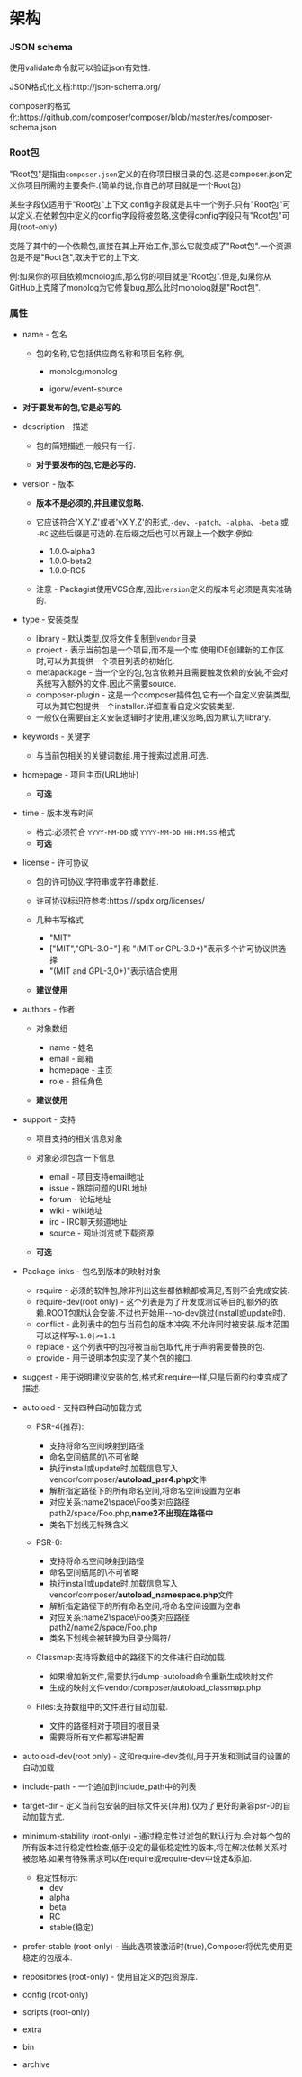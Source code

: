 # 架构

### JSON schema

使用validate命令就可以验证json有效性.

JSON格式化文档:http:\/\/json-schema.org\/

composer的格式化:https:\/\/github.com\/composer\/composer\/blob\/master\/res\/composer-schema.json

### Root包

"Root包"是指由`composer.json`定义的在你项目根目录的包.这是composer.json定义你项目所需的主要条件.\(简单的说,你自己的项目就是一个Root包\)

某些字段仅适用于"Root包"上下文.config字段就是其中一个例子.只有"Root包"可以定义.在依赖包中定义的config字段将被忽略,这使得config字段只有"Root包"可用\(root-only\).

克隆了其中的一个依赖包,直接在其上开始工作,那么它就变成了"Root包".一个资源包是不是"Root包",取决于它的上下文.

例:如果你的项目依赖monolog库,那么你的项目就是"Root包".但是,如果你从GitHub上克隆了monolog为它修复bug,那么此时monolog就是"Root包".

### 属性

* name - 包名

  * 包的名称,它包括供应商名称和项目名称.例,

    * monolog\/monolog

    * igorw\/event-source




* **对于要发布的包,它是必写的.**

* description - 描述

  * 包的简短描述,一般只有一行.

  * **对于要发布的包,它是必写的.**



* version - 版本

  * **版本不是必须的,并且建议忽略.**

  * 它应该符合'X.Y.Z'或者'vX.Y.Z'的形式,`-dev`、`-patch`、`-alpha`、`-beta` 或 `-RC` 这些后缀是可选的.在后缀之后也可以再跟上一个数字.例如:

    * 1.0.0-alpha3
    * 1.0.0-beta2
    * 1.0.0-RC5

  * 注意 - Packagist使用VCS仓库,因此`version`定义的版本号必须是真实准确的.



* type - 安装类型

  * library - 默认类型,仅将文件复制到`vendor`目录
  * project - 表示当前包是一个项目,而不是一个库.使用IDE创建新的工作区时,可以为其提供一个项目列表的初始化.
  * metapackage - 当一个空的包,包含依赖并且需要触发依赖的安装,不会对系统写入额外的文件.因此不需要source.
  * composer-plugin - 这是一个composer插件包,它有一个自定义安装类型,可以为其它包提供一个installer.详细查看自定义安装类型.
  * 一般仅在需要自定义安装逻辑时才使用,建议忽略,因为默认为library.

* keywords - 关键字

  * 与当前包相关的关键词数组.用于搜索过滤用.可选.

* homepage - 项目主页\(URL地址\)

  * **可选**

* time - 版本发布时间

  * 格式:必须符合 `YYYY-MM-DD` 或 `YYYY-MM-DD HH:MM:SS` 格式
  * **可选**

* license - 许可协议

  * 包的许可协议,字符串或字符串数组.
  * 许可协议标识符参考:https:\/\/spdx.org\/licenses\/
  * 几种书写格式

    * "MIT"
    * \["MIT","GPL-3.0+"\] 和 "\(MIT or GPL-3.0+\)"表示多个许可协议供选择
    * "\(MIT and GPL-3,0+\)"表示结合使用

  * **建议使用**



* authors - 作者

  * 对象数组

    * name - 姓名
    * email - 邮箱
    * homepage - 主页
    * role - 担任角色

  * **建议使用**



* support - 支持

  * 项目支持的相关信息对象
  * 对象必须包含一下信息

    * email - 项目支持email地址
    * issue - 跟踪问题的URL地址
    * forum - 论坛地址
    * wiki - wiki地址
    * irc - IRC聊天频道地址
    * source - 网址浏览或下载资源

  * **可选**



* Package links - 包名到版本的映射对象

  * require - 必须的软件包,除非列出这些都依赖都被满足,否则不会完成安装.
  * require-dev\(root only\) - 这个列表是为了开发或测试等目的,额外的依赖.ROOT包默认会安装.不过也开始用--no-dev跳过\(install或update时\).
  * conflict - 此列表中的包与当前包的版本冲突,不允许同时被安装.版本范围可以这样写`<1.0|>=1.1`
  * replace - 这个列表中的包将被当前包取代,用于声明需要替换的包.
  * provide - 用于说明本包实现了某个包的接口.

* suggest - 用于说明建议安装的包,格式和require一样,只是后面的约束变成了描述.

* autoload - 支持四种自动加载方式

  * PSR-4\(推荐\):

    * 支持将命名空间映射到路径
    * 命名空间结尾的\不可省略
    * 执行install或update时,加载信息写入vendor\/composer\/**autoload\_psr4.php**文件
    * 解析指定路径下的所有命名空间,将命名空间设置为空串
    * 对应关系:name2\space\Foo类对应路径path2\/space\/Foo.php,**name2不出现在路径中**
    * 类名下划线无特殊含义

  * PSR-0:

    * 支持将命名空间映射到路径
    * 命名空间结尾的\不可省略
    * 执行install或update时,加载信息写入vendor\/composer\/**autoload\_namespace.php**文件
    * 解析指定路径下的所有命名空间,将命名空间设置为空串
    * 对应关系:name2\space\Foo类对应路径path2\/name2\/space\/Foo.php
    * 类名下划线会被转换为目录分隔符\/

  * Classmap:支持将数组中的路径下的文件进行自动加载.

    * 如果增加新文件,需要执行dump-autoload命令重新生成映射文件
    * 生成的映射文件vendor\/composer\/autoload\_classmap.php

  * Files:支持数组中的文件进行自动加载.

    * 文件的路径相对于项目的根目录
    * 需要将所有文件都写进配置



* autoload-dev\(root only\) - 这和require-dev类似,用于开发和测试目的设置的自动加载

* include-path - 一个追加到include\_path中的列表

* target-dir - 定义当前包安装的目标文件夹\(弃用\).仅为了更好的兼容psr-0的自动加载方式.

* minimum-stability \(root-only\) - 通过稳定性过滤包的默认行为.会对每个包的所有版本进行稳定性检查,低于设定的最低稳定性的版本,将在解决依赖关系时被忽略.如果有特殊需求可以在require或require-dev中设定&添加.

  * 稳定性标示:
    * dev
    * alpha
    * beta
    * RC
    * stable\(稳定\)



* prefer-stable \(root-only\) - 当此选项被激活时\(true\),Composer将优先使用更稳定的包版本.

* repositories \(root-only\) - 使用自定义的包资源库.

* config \(root-only\)

* scripts \(root-only\)

* extra

* bin

* archive


